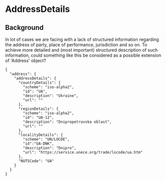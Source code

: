 # AddressDetails
## Background

In lot of cases we are facing with a lack of structured information regarding the address of party, place of performance, jurisdiction and so on. To achieve more detailed and (most important) structured description of such information, could something like this be considered as a possible extension of 'Address' object?

```
{
  "address": {
    "addressDetails": {
      "countryDetails": {
        "scheme": "iso-alpha2",
        "id": "UA",
        "description": "Ukraine",
        "url": ""
      },
      "regionDetails": {
        "scheme": "iso-alpha2",
        "id": "UA-12",
        "description": "Dnipropetrovska oblast",
        "url": ""
      },
      "localityDetails": {
        "scheme": "UN/LOCDE",
        "id":"UA-DNK",  
        "description": "Dnipro",
        "url": "https://service.unece.org/trade/locode/ua.htm"
      },
      "NUTSCode": "UA"
    }
  }
}
```

